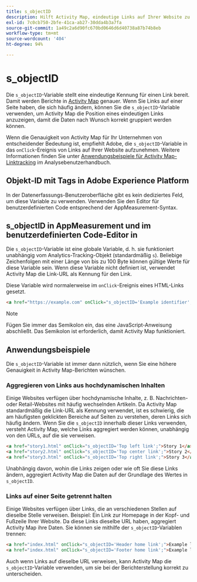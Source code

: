 ```yaml
---
title: s_objectID
description: Hilft Activity Map, eindeutige Links auf Ihrer Website zu identifizieren.
exl-id: 7c0cb750-2bfe-41ca-ab27-30dda4b3a7fa
source-git-commit: 1a49c2a6d90fc670bd0646d6d40738a87b74b8eb
workflow-type: tm+mt
source-wordcount: '404'
ht-degree: 94%

---
```


# s_objectID

Die `s_objectID`-Variable stellt eine eindeutige Kennung für einen Link bereit. Damit werden Berichte in [Activity Map](/help/analyze/activity-map/activity-map.md) genauer. Wenn Sie Links auf einer Seite haben, die sich häufig ändern, können Sie die `s_objectID`-Variable verwenden, um Activity Map die Position eines eindeutigen Links anzuzeigen, damit die Daten nach Wunsch korrekt gruppiert werden können.

Wenn die Genauigkeit von Activity Map für Ihr Unternehmen von entscheidender Bedeutung ist, empfiehlt Adobe, die `s_objectID`-Variable in das `onClick`-Ereignis von Links auf Ihrer Website aufzunehmen. Weitere Informationen finden Sie unter [Anwendungsbeispiele für Activity Map-Linktracking](/help/analyze/activity-map/activitymap-link-tracking/activitymap-link-tracking-use-case.md) im Analysebenutzerhandbuch.

## Objekt-ID mit Tags in Adobe Experience Platform

In der Datenerfassungs-Benutzeroberfläche gibt es kein dediziertes Feld, um diese Variable zu verwenden. Verwenden Sie den Editor für benutzerdefinierten Code entsprechend der AppMeasurement-Syntax.

## s_objectID in AppMeasurement und im benutzerdefinierten Code-Editor in 

Die `s_objectID`-Variable ist eine globale Variable, d. h. sie funktioniert unabhängig vom Analytics-Tracking-Objekt (standardmäßig `s`). Beliebige Zeichenfolgen mit einer Länge von bis zu 100 Byte können gültige Werte für diese Variable sein. Wenn diese Variable nicht definiert ist, verwendet Activity Map die Link-URL als Kennung für den Link.

Diese Variable wird normalerweise im `onClick`-Ereignis eines HTML-Links gesetzt.

```HTML
<a href="https://example.com" onClick="s_objectID='Example identifier';">Example link</a>
```

>[!NOTE]
>
>Fügen Sie immer das Semikolon ein, das eine JavaScript-Anweisung abschließt. Das Semikolon ist erforderlich, damit Activity Map funktioniert.

## Anwendungsbeispiele

Die `s_objectID`-Variable ist immer dann nützlich, wenn Sie eine höhere Genauigkeit in Activity Map-Berichten wünschen.

### Aggregieren von Links aus hochdynamischen Inhalten

Einige Websites verfügen über hochdynamische Inhalte, z. B. Nachrichten- oder Retail-Websites mit häufig wechselnden Artikeln. Da Activity Map standardmäßig die Link-URL als Kennung verwendet, ist es schwierig, die am häufigsten geklickten Bereiche auf Seiten zu verstehen, deren Links sich häufig ändern. Wenn Sie die `s_objectID` innerhalb dieser Links verwenden, versteht Activity Map, welche Links aggregiert werden können, unabhängig von den URLs, auf die sie verweisen.

```HTML
<a href="story1.html" onClick="s_objectID='Top left link';">Story 1</a>
<a href="story2.html" onClick="s_objectID='Top center link';">Story 2</a>
<a href="story3.html" onClick="s_objectID='Top right link';">Story 3</a>
```

Unabhängig davon, wohin die Links zeigen oder wie oft Sie diese Links ändern, aggregiert Activity Map die Daten auf der Grundlage des Wertes in `s_objectID`.

### Links auf einer Seite getrennt halten

Einige Websites verfügen über Links, die an verschiedenen Stellen auf dieselbe Stelle verweisen. Beispiel: Ein Link zur Homepage in der Kopf- und Fußzeile Ihrer Website. Da diese Links dieselbe URL haben, aggregiert Activity Map ihre Daten. Sie können sie mithilfe der `s_objectID`-Variablen trennen:

```HTML
<a href="index.html" onClick="s_objectID='Header home link';">Example link in Header</a>
<a href="index.html" onClick="s_objectID='Footer home link';">Example link in Footer</a>
```

Auch wenn Links auf dieselbe URL verweisen, kann Activity Map die `s_objectID`-Variable verwenden, um sie bei der Berichterstellung korrekt zu unterscheiden.

